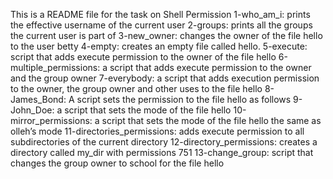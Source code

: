 This is a README file for the task on Shell Permission 
1-who_am_i: prints the effective username of the current user
2-groups: prints all the groups the current user is part of
3-new_owner: changes the owner of the file hello to the user betty
4-empty: creates an empty file called hello.
5-execute: script that adds execute permission to the owner of the file hello
6-multiple_permissions: a script that adds execute permission to the owner and the group owner
7-everybody: a script that adds execution permission to the owner, the group owner and other uses to the file hello
8-James_Bond: A script sets the permission to the file hello as follows
9-John_Doe: a script that sets the mode of the file hello
10-mirror_permissions: a script that sets the mode of the file hello the same as olleh’s mode
11-directories_permissions:  adds execute permission to all subdirectories of the current directory
12-directory_permissions:  creates a directory called my_dir with permissions 751
13-change_group: script that changes the group owner to school for the file hello

